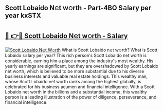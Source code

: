 ## Scott Lobaido N𝚎t w𝚘rth - Part-4BO S𝚊lary per year kxSTX

# <h2><a href="http://gc54nc.nevu.top/?p=Scott+Lobaido">🔗 👉🔴 Scott Lobaido N𝚎t w𝚘rth - S𝚊lary</a></h2>

[![Scott Lobaido N𝚎t W𝚘rth](https://i.imgur.com/Oavwk0R.jpeg)](http://gc54nc.nevu.top/?p=Scott+Lobaido)
What is Scott Lobaido n𝚎t w𝚘rth? What is Scott Lobaido s𝚊lary per year?
This rich person's Scott Lobaido net worth is considerable, earning him a place among the industry's most wealthy. His yearly earnings are significant, but they are overshadowed by Scott Lobaido net worth, which is believed to be more substantial due to his diverse business interests and valuable real estate holdings. This wealthy man, whose Scott Lobaido net worth ranks among the highest globally, is celebrated for his business acumen and financial intelligence. With a Scott Lobaido net worth in the billions and a substantial income, this wealthy person is a leading illustration of the power of diligence, perseverance, and financial intelligence.
